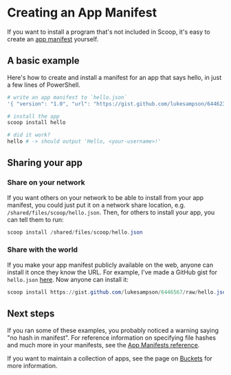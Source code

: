 # Creating an App Manifest

If you want to install a program that's not included in Scoop, it's easy to create an [app manifest](./App-Manifests.md) yourself.

## A basic example

Here's how to create and install a manifest for an app that says hello, in just a few lines of PowerShell.

```powershell
# write an app manifest to `hello.json`
'{ "version": "1.0", "url": "https://gist.github.com/lukesampson/6446238/raw/hello.ps1", "bin": "hello.ps1" }' > hello.json

# install the app
scoop install hello

# did it work?
hello # -> should output 'Hello, <your-username>!'
```

## Sharing your app

### Share on your network

If you want others on your network to be able to install from your app manifest, you could just put it on a network share location, e.g. `/shared/files/scoop/hello.json`. Then, for others to install your app, you can tell them to run:

```powershell
scoop install /shared/files/scoop/hello.json
```

### Share with the world

If you make your app manifest publicly available on the web, anyone can install it once they know the URL. For example, I've made a GitHub gist for `hello.json` [here](https://gist.github.com/lukesampson/6446567). Now anyone can install it:

```powershell
scoop install https://gist.github.com/lukesampson/6446567/raw/hello.json
```

## Next steps

If you ran some of these examples, you probably noticed a warning saying "no hash in manifest". For reference information on specifying file hashes and much more in your manifests, see the [App Manifests reference](./App-Manifests.md).

If you want to maintain a collection of apps, see the page on [Buckets](./Buckets.md) for more information.
